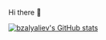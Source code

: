 Hi there 👋

[![bzalyaliev's GitHub stats](https://github-readme-stats.vercel.app/api?username=bzalyaliev&count_private=true&show_icons=true&hide_title=true)](https://github.com/anuraghazra/github-readme-stats)
